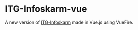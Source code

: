 # ITG-Infoskarm-vue

A new version of [ITG-Infoskarm](https://github.com/itggot-joel-eriksson/ITG-Infoskarm) made in Vue.js using VueFire.
